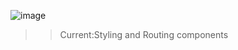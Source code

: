 ![image](https://github.com/user-attachments/assets/676cbfab-a0fc-476f-991c-208fef023f69)

>>Current:Styling and Routing components 
